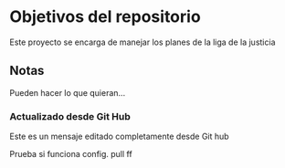 # Objetivos del repositorio

Este proyecto se encarga de manejar los planes de la liga de la justicia


## Notas
Pueden hacer lo que quieran...

### Actualizado desde Git Hub
Este es un mensaje editado completamente desde Git hub

Prueba si funciona config. pull ff
